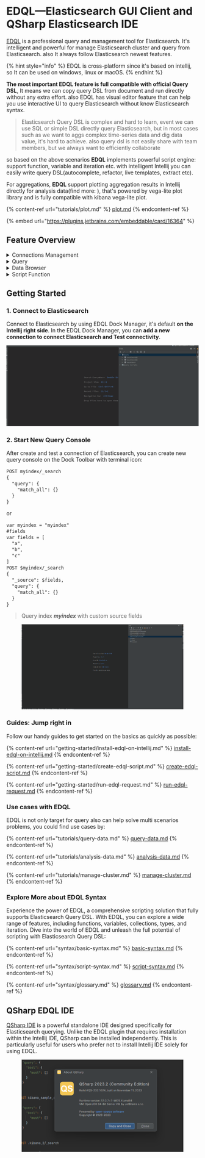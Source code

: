 # EDQL—Elasticsearch GUI Client and QSharp Elasticsearch IDE

[EDQL](https://plugins.jetbrains.com/plugin/16364-elasticsearch-query--edql/) is a professional query and management tool for Elasticsearch. It's intelligent and powerful for manage Elasticsearch cluster and query from Elasticsearch. also It always follow Elasticsearch newest features.

{% hint style="info" %}
EDQL is cross-platform since it's based on intellij, so It can be used on windows, linux or macOS.
{% endhint %}

**The most important EDQL feature is full compatible with official Query DSL**, It means we can copy query DSL from document and run directly without any extra effort. also EDQL has visual editor feature that can help you use interactive UI to query Elasticsearch without know Elasticsearch syntax.

> Elasticsearch Query DSL is complex and hard to learn, event we can use SQL or simple DSL directly query Elasticsearch, but in most cases such as we want to aggs complex time-series data and dig data value, it's hard to achieve. also query dsl is not easily share with team members, but we always want to efficiently collaborate

so based on the above scenarios **EDQL** implements powerful script engine: support function, variable and iteration etc. with intelligent Intellij you can easily write query DSL(autocomplete, refactor, live templates, extract etc).

For aggregations, **EDQL** support plotting aggregation results in Intellij directly for analysis data(find more: ), that's powered by vega-lite plot library and is fully compatible with kibana vega-lite plot.

{% content-ref url="tutorials/plot.md" %}
[plot.md](tutorials/plot.md)
{% endcontent-ref %}

{% embed url="https://plugins.jetbrains.com/embeddable/card/16364" %}

## Feature Overview

<details>

<summary>Connections Management</summary>

Manage Elasticsearch connections: new, delete, modify and test connection. list indices, scripts, nodes, templates, tasks and nodes etc. also new index, modify index, new script, modify script etc.

</details>

<details>

<summary>Query</summary>

Query with official Query DSL without any extra effort. so you can quickly verify query syntax and check data

</details>

<details>

<summary>Data Browser</summary>

EDQL for query result it support 3 modes: table mode, JSON mode, plot mode, and these modes support search, highlight, fields selection etc. also we can new modify, delete and export(scroll) documents on Data Viewer table mode.

</details>

<details>

<summary>Script Function</summary>

Works like a script with function, variable or iteration etc, so can quickly create personal query template or library for handling common use cases to reduce duplicate code. also can convert function to IDE shortcut action so we can quickly run function in common scenes

</details>

## Getting Started

### 1. Connect to Elasticsearch

Connect to Elasticsearch by using EDQL Dock Manager, it's default **on the Intellij right side**. In the EDQL Dock Manager, you can **add a new connection to connect Elasticsearch and Test connectivity**.

![](.gitbook/assets/new-connection.gif)

### 2. Start New Query Console

After create and test a connection of Elasticsearch, you can create new query console on the Dock Toolbar with terminal icon:

```
POST myindex/_search
{
  "query": {
    "match_all": {}
  }
}
```

or

```
var myindex = "myindex"
#fields
var fields = [
  "a",
  "b",
  "c"
]
POST $myindex/_search
{
  "_source": $fields,
  "query": {
    "match_all": {}
  }
}
```

> Query index _**myindex**_ with custom source fields

<figure><img src=".gitbook/assets/new-query-demo.gif" alt=""><figcaption></figcaption></figure>

### Guides: Jump right in

Follow our handy guides to get started on the basics as quickly as possible:

{% content-ref url="getting-started/install-edql-on-intellij.md" %}
[install-edql-on-intellij.md](getting-started/install-edql-on-intellij.md)
{% endcontent-ref %}

{% content-ref url="getting-started/create-edql-script.md" %}
[create-edql-script.md](getting-started/create-edql-script.md)
{% endcontent-ref %}

{% content-ref url="getting-started/run-edql-request.md" %}
[run-edql-request.md](getting-started/run-edql-request.md)
{% endcontent-ref %}

### Use cases with EDQL

EDQL is not only target for query also can help solve multi scenarios problems, you could find use cases by:

{% content-ref url="tutorials/query-data.md" %}
[query-data.md](tutorials/query-data.md)
{% endcontent-ref %}

{% content-ref url="tutorials/analysis-data.md" %}
[analysis-data.md](tutorials/analysis-data.md)
{% endcontent-ref %}

{% content-ref url="tutorials/manage-cluster.md" %}
[manage-cluster.md](tutorials/manage-cluster.md)
{% endcontent-ref %}

### Explore More about EDQL Syntax

Experience the power of EDQL, a comprehensive scripting solution that fully supports Elasticsearch Query DSL. With EDQL, you can explore a wide range of features, including functions, variables, collections, types, and iteration. Dive into the world of EDQL and unleash the full potential of scripting with Elasticsearch Query DSL:

{% content-ref url="syntax/basic-syntax.md" %}
[basic-syntax.md](syntax/basic-syntax.md)
{% endcontent-ref %}

{% content-ref url="syntax/script-syntax.md" %}
[script-syntax.md](syntax/script-syntax.md)
{% endcontent-ref %}

{% content-ref url="syntax/glossary.md" %}
[glossary.md](syntax/glossary.md)
{% endcontent-ref %}

## QSharp EDQL IDE

[QSharp IDE](https://github.com/chengpohi/edql/releases) is a powerful standalone IDE designed specifically for Elasticsearch querying. Unlike the EDQL plugin that requires installation within the Intellij IDE, QSharp can be installed independently. This is particularly useful for users who prefer not to install Intellij IDE solely for using EDQL.

<figure><img src=".gitbook/assets/image-(11).png" alt=""><figcaption></figcaption></figure>
